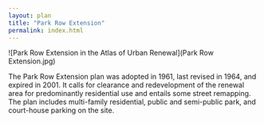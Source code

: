 ```yaml
---
layout: plan
title: "Park Row Extension"
permalink: index.html
---
```


![Park Row Extension in the Atlas of Urban Renewal](Park Row Extension.jpg)

The Park Row Extension plan was adopted in 1961, last revised in 1964, and expired in 2001. It calls for clearance and redevelopment of the renewal area for predominantly residential use and entails some street remapping. The plan includes multi-family residential, public and semi-public park, and court-house parking on the site. 
